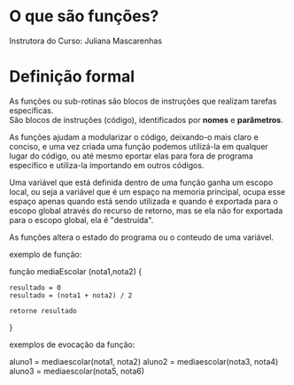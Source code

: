# O que são funções? 

Instrutora do Curso: Juliana Mascarenhas

# Definição formal

As funções ou sub-rotinas são blocos de instruções que realizam tarefas específicas.  
São blocos de instruções (código), identificados por **nomes** e **parâmetros**.


As funções ajudam a modularizar o código, deixando-o mais claro e conciso, e uma vez criada uma função podemos utilizá-la em qualquer lugar do código, ou até mesmo eportar elas para fora de programa especifico e utiliza-la importando em outros códigos.

Uma variável que está definida dentro de uma função ganha um escopo local, ou seja a variável que é um espaço na memoria principal, ocupa esse espaço apenas quando está sendo utilizada e quando é exportada para o escopo global através do recurso de retorno, mas se ela não for exportada para o escopo global, ela é "destruída".

As funções altera o estado do programa ou o conteudo de uma variável.

exemplo de função:

função mediaEscolar (nota1,nota2) {

    resultado = 0 
    resultado = (nota1 + nota2) / 2

    retorne resultado
}

exemplos de evocação da função:

aluno1 = mediaescolar(nota1, nota2)
aluno2 = mediaescolar(nota3, nota4)
aluno3 = mediaescolar(nota5, nota6)
